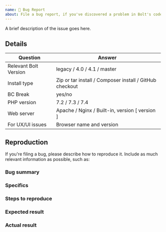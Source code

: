 ```yaml
---
name: 🐛 Bug Report
about: File a bug report, if you've discovered a problem in Bolt's code.
---
```


A brief description of the issue goes here.

<!--

If you haven't yet done so, please read the "contributing guidelines"
thoroughly. Then, proceed by filling out the rest of the details in the issue
template below. The more details you can give us, the easier it will be for us
to determine the cause of a problem.

See: https://github.com/bolt/bolt/blob/master/.github/CONTRIBUTING.md

-->

Details
-------

| Question                      | Answer
|----------------- | ------
| Relevant Bolt Version | legacy / 4.0 / 4.1 / master
| Install type                   |  Zip or tar install / Composer install / GitHub checkout
| BC Break                     | yes/no
| PHP version                 | 7.2 / 7.3 / 7.4 |
| Web server                  | Apache / Nginx / Built-in, version [ version ]
| For UX/UI issues        | Browser name and version


Reproduction
------------

If you're filing a bug, please describe how to reproduce it. Include as much
relevant information as possible, such as:

### Bug summary

<!--
    * Write a short summary of the bug
    * Try to pinpoint it as much as possible
    * Try to state the _actual problem_, and not just what you _think_ the
      solution might be.
-->

### Specifics

<!--
    * Mention the URL where this bug occurs, if applicable
    * What version of Bolt are you using (down to the very last digit!)
    * What method did you use to install Bolt
    * What browser and version you are using
    * Please mention if you've checked it in other browsers as well
    * Please include *full error messages* and *screenshots* if possible
-->

### Steps to reproduce

<!--
    * Clearly mention the steps to reproduce the bug
-->

### Expected result

<!--
    * What did you _expect_ that would happen on your Bolt site?
    * Describe the intended/desired outcome after you did the steps mentioned.
-->

### Actual result

<!--
    * What is the actual result of the above steps?
    * Describe the behaviour of the bug
    * Please, please include **error messages** and screenshots. They might mean
      nothing to you, but they are _very_ helpful to us.
-->

